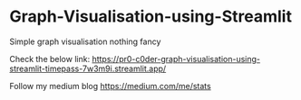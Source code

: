 # Graph-Visualisation-using-Streamlit
Simple graph visualisation nothing fancy

Check the below link:
https://pr0-c0der-graph-visualisation-using-streamlit-timepass-7w3m9i.streamlit.app/

Follow my medium blog https://medium.com/me/stats
